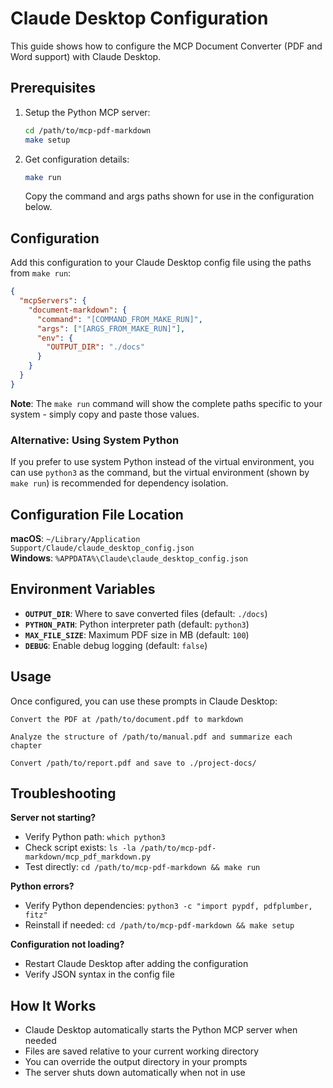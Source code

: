 # Claude Desktop Configuration

This guide shows how to configure the MCP Document Converter (PDF and Word support) with Claude Desktop.

## Prerequisites

1. Setup the Python MCP server:
   ```bash
   cd /path/to/mcp-pdf-markdown
   make setup
   ```

2. Get configuration details:
   ```bash
   make run
   ```
   Copy the command and args paths shown for use in the configuration below.

## Configuration

Add this configuration to your Claude Desktop config file using the paths from `make run`:

```json
{
  "mcpServers": {
    "document-markdown": {
      "command": "[COMMAND_FROM_MAKE_RUN]",
      "args": ["[ARGS_FROM_MAKE_RUN]"],
      "env": {
        "OUTPUT_DIR": "./docs"
      }
    }
  }
}
```

**Note**: The `make run` command will show the complete paths specific to your system - simply copy and paste those values.

### Alternative: Using System Python

If you prefer to use system Python instead of the virtual environment, you can use `python3` as the command, but the virtual environment (shown by `make run`) is recommended for dependency isolation.

## Configuration File Location

**macOS**: `~/Library/Application Support/Claude/claude_desktop_config.json`  
**Windows**: `%APPDATA%\Claude\claude_desktop_config.json`

## Environment Variables

- **`OUTPUT_DIR`**: Where to save converted files (default: `./docs`)
- **`PYTHON_PATH`**: Python interpreter path (default: `python3`)
- **`MAX_FILE_SIZE`**: Maximum PDF size in MB (default: `100`)
- **`DEBUG`**: Enable debug logging (default: `false`)

## Usage

Once configured, you can use these prompts in Claude Desktop:

```
Convert the PDF at /path/to/document.pdf to markdown
```

```
Analyze the structure of /path/to/manual.pdf and summarize each chapter
```

```
Convert /path/to/report.pdf and save to ./project-docs/
```

## Troubleshooting

**Server not starting?**
- Verify Python path: `which python3`
- Check script exists: `ls -la /path/to/mcp-pdf-markdown/mcp_pdf_markdown.py`
- Test directly: `cd /path/to/mcp-pdf-markdown && make run`

**Python errors?**
- Verify Python dependencies: `python3 -c "import pypdf, pdfplumber, fitz"`
- Reinstall if needed: `cd /path/to/mcp-pdf-markdown && make setup`

**Configuration not loading?**
- Restart Claude Desktop after adding the configuration
- Verify JSON syntax in the config file

## How It Works

- Claude Desktop automatically starts the Python MCP server when needed
- Files are saved relative to your current working directory
- You can override the output directory in your prompts
- The server shuts down automatically when not in use